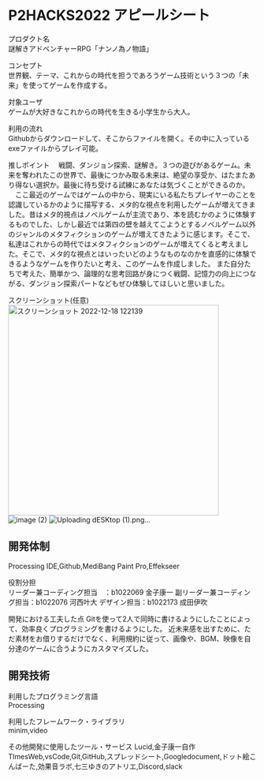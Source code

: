 # P2HACKS2022 アピールシート 

プロダクト名  
謎解きアドベンチャーRPG「ナンノ為ノ物語」

コンセプト  
世界観、テーマ、これからの時代を担うであろうゲーム技術という３つの「未来」を使ってゲームを作成する。

対象ユーザ  
ゲームが大好きなこれからの時代を生きる小学生から大人。

利用の流れ  
Githubからダウンロードして、そこからファイルを開く。その中に入っているexeファイルからプレイ可能。

推しポイント 
　戦闘、ダンジョン探索、謎解き。３つの遊びがあるゲーム。未来を奪われたこの世界で、最後につかみ取る未来は、絶望の享受か、はたまたあり得ない選択か。最後に待ち受ける試練にあなたは気づくことができるのか。
　ここ最近のゲームではゲームの中から、現実にいる私たちプレイヤーのことを認識しているかのように描写する、メタ的な視点を利用したゲームが増えてきました。昔はメタ的視点はノベルゲームが主流であり、本を読むかのように体験するものでした、しかし最近では第四の壁を越えてこようとするノベルゲーム以外のジャンルのメタフィクションのゲームが増えてきたように感じます。そこで、私達はこれからの時代ではメタフィクションのゲームが増えてくると考えました。そこで、メタ的な視点とはいったいどのようなものなのかを直感的に体験できるようなゲームを作りたいと考え、このゲームを作成しました。
 また自分たちで考えた、簡単かつ、論理的な思考回路が身につく戦闘、記憶力の向上につながる、ダンジョン探索パートなどもぜひ体験してほしいと思いました。

スクリーンショット(任意) 
<img width="427" alt="スクリーンショット 2022-12-18 122139" src="https://user-images.githubusercontent.com/120097886/208280259-7658f7aa-9223-44e6-af04-![dESKtop (1)](https://user-images.githubusercontent.com/120097886/208280427-67db2cd3-b592-4e72-a541-abbe757cdc19.png)
0d63827d5316.png">
![image (2)](https://user-images.githubusercontent.com/120097886/208280263-c9752a41-0f6c-4f24-a110-4a614777179c.png)
![Uploading dESKtop (1).png…]()

## 開発体制  
Processing IDE,Github,MediBang Paint Pro,Effekseer

役割分担  
リーダー兼コーディング担当　：b1022069 金子康一
副リーダー兼コーディング担当：b1022076 河西叶大
デザイン担当：b1022173 成田伊吹

開発における工夫した点
Gitを使って2人で同時に書けるようにしたことによって、効率良くプログラミングを書けるようにした。
近未来感を出すために、ただ素材をお借りするだけでなく、利用規約に従って、画像や、BGM、映像を自分達のゲームに合うようにカスタマイズした。

## 開発技術 

利用したプログラミング言語  
Processing

利用したフレームワーク・ライブラリ  
minim,video

その他開発に使用したツール・サービス
Lucid,金子康一自作TImesWeb,vsCode,Git,GitHub,スプレッドシート,Googledocument,ドット絵こんばーた,効果音ラボ,七三ゆきのアトリエ,Discord,slack
